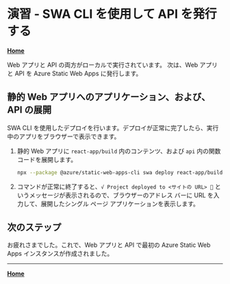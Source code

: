 # 演習 - SWA CLI を使用して API を発行する

**[Home](./README.md)** 

Web アプリと API の両方がローカルで実行されています。 次は、Web アプリと API を Azure Static Web Apps に発行します。

## 静的 Web アプリへのアプリケーション、および、API の展開
SWA CLI を使用したデプロイを行います。デプロイが正常に完了したら、実行中のアプリをブラウザーで表示できます。

  1. 静的 Web アプリに `react-app/build` 内のコンテンツ、および `api` 内の関数コードを展開します。

     ```bash
     npx --package @azure/static-web-apps-cli swa deploy react-app/build --env Production --swa-config-location react-app --deployment-token <デプロイ トークン> --api-location ./api
     ```

  1. コマンドが正常に終了すると、`√ Project deployed to <サイトの URL> 🚀` というメッセージが表示されるので、ブラウザーのアドレス バーに URL を入力して、展開したシングル ページ アプリケーションを表示します。  

## 次のステップ
お疲れさまでした。これで、Web アプリと API で最初の Azure Static Web Apps インスタンスが作成されました。

----

**[Home](./README.md)** 